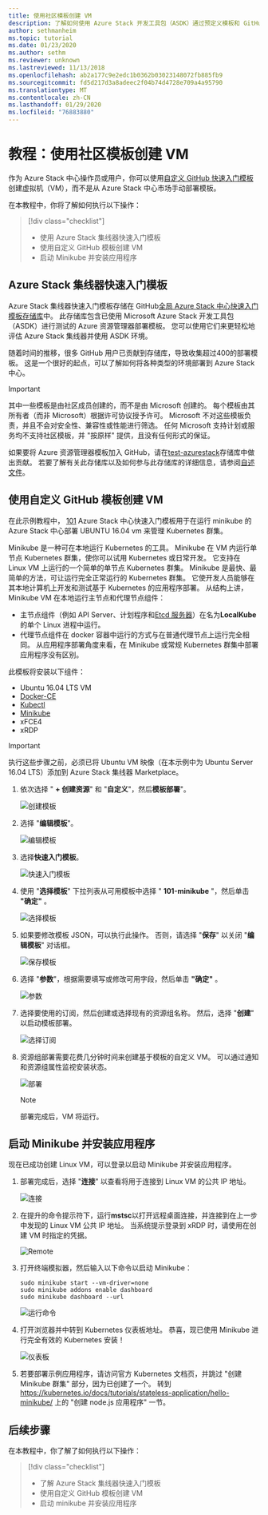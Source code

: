 ```yaml
---
title: 使用社区模板创建 VM
description: 了解如何使用 Azure Stack 开发工具包（ASDK）通过预定义模板和 GitHub 自定义模板来创建 VM。
author: sethmanheim
ms.topic: tutorial
ms.date: 01/23/2020
ms.author: sethm
ms.reviewer: unknown
ms.lastreviewed: 11/13/2018
ms.openlocfilehash: ab2a177c9e2edc1b0362b03023148072fb885fb9
ms.sourcegitcommit: fd5d217d3a8adeec2f04b74d4728e709a4a95790
ms.translationtype: MT
ms.contentlocale: zh-CN
ms.lasthandoff: 01/29/2020
ms.locfileid: "76883880"
---
```

# <a name="tutorial-create-a-vm-using-a-community-template"></a>教程：使用社区模板创建 VM

作为 Azure Stack 中心操作员或用户，你可以使用[自定义 GitHub 快速入门模板](https://github.com/Azure/AzureStack-QuickStart-Templates)创建虚拟机（VM），而不是从 Azure Stack 中心市场手动部署模板。

在本教程中，你将了解如何执行以下操作：

> [!div class="checklist"]
> * 使用 Azure Stack 集线器快速入门模板
> * 使用自定义 GitHub 模板创建 VM
> * 启动 Minikube 并安装应用程序

## <a name="azure-stack-hub-quickstart-templates"></a>Azure Stack 集线器快速入门模板

Azure Stack 集线器快速入门模板存储在 GitHub[全局 Azure Stack 中心快速入门模板存储库](https://github.com/Azure/AzureStack-QuickStart-Templates)中。 此存储库包含已使用 Microsoft Azure Stack 开发工具包（ASDK）进行测试的 Azure 资源管理器部署模板。 您可以使用它们来更轻松地评估 Azure Stack 集线器并使用 ASDK 环境。

随着时间的推移，很多 GitHub 用户已贡献到存储库，导致收集超过400的部署模板。 这是一个很好的起点，可以了解如何将各种类型的环境部署到 Azure Stack 中心。

>[!IMPORTANT]
> 其中一些模板是由社区成员创建的，而不是由 Microsoft 创建的。 每个模板由其所有者（而非 Microsoft）根据许可协议授予许可。 Microsoft 不对这些模板负责，并且不会对安全性、兼容性或性能进行筛选。 任何 Microsoft 支持计划或服务均不支持社区模板，并 "按原样" 提供，且没有任何形式的保证。

如果要将 Azure 资源管理器模板加入 GitHub，请在[test-azurestack](https://github.com/Azure/AzureStack-QuickStart-Templates)存储库中做出贡献。 若要了解有关此存储库以及如何参与此存储库的详细信息，请参阅[自述文件](https://aka.ms/aa6zktg)。

## <a name="create-a-vm-using-a-custom-github-template"></a>使用自定义 GitHub 模板创建 VM

在此示例教程中， [101](https://github.com/Azure/AzureStack-QuickStart-Templates/tree/master/101-vm-linux-minikube) Azure Stack 中心快速入门模板用于在运行 minikube 的 Azure Stack 中心部署 UBUNTU 16.04 vm 来管理 Kubernetes 群集。

Minikube 是一种可在本地运行 Kubernetes 的工具。 Minikube 在 VM 内运行单节点 Kubernetes 群集，使你可以试用 Kubernetes 或日常开发。 它支持在 Linux VM 上运行的一个简单的单节点 Kubernetes 群集。 Minikube 是最快、最简单的方法，可让运行完全正常运行的 Kubernetes 群集。 它使开发人员能够在其本地计算机上开发和测试基于 Kubernetes 的应用程序部署。 从结构上讲，Minikube VM 在本地运行主节点和代理节点组件：

* 主节点组件（例如 API Server、计划程序和[Etcd 服务器](https://coreos.com/etcd/)）在名为**LocalKube**的单个 Linux 进程中运行。
* 代理节点组件在 docker 容器中运行的方式与在普通代理节点上运行完全相同。 从应用程序部署角度来看，在 Minikube 或常规 Kubernetes 群集中部署应用程序没有区别。

此模板将安装以下组件：

* Ubuntu 16.04 LTS VM
* [Docker-CE](https://download.docker.com/linux/ubuntu)
* [Kubectl](https://storage.googleapis.com/kubernetes-release/release/v1.8.0/bin/linux/amd64/kubectl)
* [Minikube](https://storage.googleapis.com/minikube/releases/latest/minikube-linux-amd64)
* xFCE4
* xRDP

> [!IMPORTANT]
> 执行这些步骤之前，必须已将 Ubuntu VM 映像（在本示例中为 Ubuntu Server 16.04 LTS）添加到 Azure Stack 集线器 Marketplace。

1. 依次选择 " **+ 创建资源**" 和 "**自定义**"，然后**模板部署**"。

    ![创建模板](media/azure-stack-create-vm-template/1.PNG)

2. 选择 "**编辑模板**"。

    ![编辑模板](media/azure-stack-create-vm-template/2.PNG)

3. 选择**快速入门模板**。

    ![快速入门模板](media/azure-stack-create-vm-template/3.PNG)

4. 使用 "**选择模板**" 下拉列表从可用模板中选择 " **101-minikube** "，然后单击 **"确定"** 。

    ![选择模板](media/azure-stack-create-vm-template/4.PNG)

5. 如果要修改模板 JSON，可以执行此操作。 否则，请选择 "**保存**" 以关闭 "**编辑模板**" 对话框。

    ![保存模板](media/azure-stack-create-vm-template/5.PNG)

6. 选择 "**参数**"，根据需要填写或修改可用字段，然后单击 **"确定"** 。

    ![参数](media/azure-stack-create-vm-template/6.PNG)

7. 选择要使用的订阅，然后创建或选择现有的资源组名称。 然后，选择 "**创建**" 以启动模板部署。

    ![选择订阅](media/azure-stack-create-vm-template/7.PNG)

8. 资源组部署需要花费几分钟时间来创建基于模板的自定义 VM。 可以通过通知和资源组属性监视安装状态。

    ![部署](media/azure-stack-create-vm-template/8.PNG)

    >[!NOTE]
    > 部署完成后，VM 将运行。

## <a name="start-minikube-and-install-an-application"></a>启动 Minikube 并安装应用程序

现在已成功创建 Linux VM，可以登录以启动 Minikube 并安装应用程序。

1. 部署完成后，选择 "**连接**" 以查看将用于连接到 Linux VM 的公共 IP 地址。

    ![连接](media/azure-stack-create-vm-template/9.PNG)

2. 在提升的命令提示符下，运行**mstsc**以打开远程桌面连接，并连接到在上一步中发现的 Linux VM 公共 IP 地址。 当系统提示登录到 xRDP 时，请使用在创建 VM 时指定的凭据。

    ![Remote](media/azure-stack-create-vm-template/10.PNG)

3. 打开终端模拟器，然后输入以下命令以启动 Minikube：

    ```shell
    sudo minikube start --vm-driver=none
    sudo minikube addons enable dashboard
    sudo minikube dashboard --url
    ```

    ![运行命令](media/azure-stack-create-vm-template/11.PNG)

4. 打开浏览器并中转到 Kubernetes 仪表板地址。 恭喜，现已使用 Minikube 进行完全有效的 Kubernetes 安装！

    ![仪表板](media/azure-stack-create-vm-template/12.PNG)

5. 若要部署示例应用程序，请访问官方 Kubernetes 文档页，并跳过 "创建 Minikube 群集" 部分，因为已创建了一个。 转到 https://kubernetes.io/docs/tutorials/stateless-application/hello-minikube/ 上的 "创建 node.js 应用程序" 一节。

## <a name="next-steps"></a>后续步骤

在本教程中，你了解了如何执行以下操作：

> [!div class="checklist"]
> * 了解 Azure Stack 集线器快速入门模板
> * 使用自定义 GitHub 模板创建 VM
> * 启动 minikube 并安装应用程序
